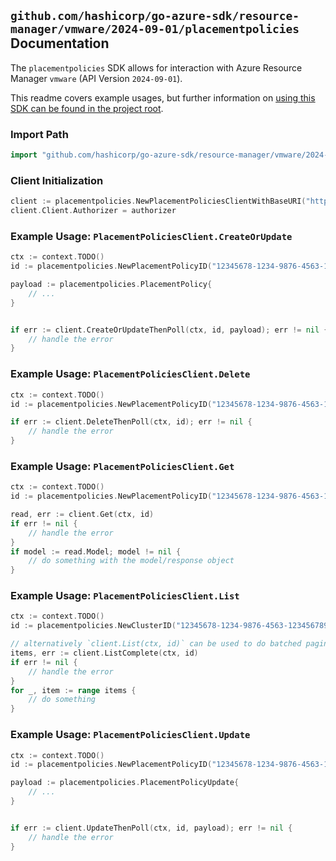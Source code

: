 
## `github.com/hashicorp/go-azure-sdk/resource-manager/vmware/2024-09-01/placementpolicies` Documentation

The `placementpolicies` SDK allows for interaction with Azure Resource Manager `vmware` (API Version `2024-09-01`).

This readme covers example usages, but further information on [using this SDK can be found in the project root](https://github.com/hashicorp/go-azure-sdk/tree/main/docs).

### Import Path

```go
import "github.com/hashicorp/go-azure-sdk/resource-manager/vmware/2024-09-01/placementpolicies"
```


### Client Initialization

```go
client := placementpolicies.NewPlacementPoliciesClientWithBaseURI("https://management.azure.com")
client.Client.Authorizer = authorizer
```


### Example Usage: `PlacementPoliciesClient.CreateOrUpdate`

```go
ctx := context.TODO()
id := placementpolicies.NewPlacementPolicyID("12345678-1234-9876-4563-123456789012", "example-resource-group", "privateCloudName", "clusterName", "placementPolicyName")

payload := placementpolicies.PlacementPolicy{
	// ...
}


if err := client.CreateOrUpdateThenPoll(ctx, id, payload); err != nil {
	// handle the error
}
```


### Example Usage: `PlacementPoliciesClient.Delete`

```go
ctx := context.TODO()
id := placementpolicies.NewPlacementPolicyID("12345678-1234-9876-4563-123456789012", "example-resource-group", "privateCloudName", "clusterName", "placementPolicyName")

if err := client.DeleteThenPoll(ctx, id); err != nil {
	// handle the error
}
```


### Example Usage: `PlacementPoliciesClient.Get`

```go
ctx := context.TODO()
id := placementpolicies.NewPlacementPolicyID("12345678-1234-9876-4563-123456789012", "example-resource-group", "privateCloudName", "clusterName", "placementPolicyName")

read, err := client.Get(ctx, id)
if err != nil {
	// handle the error
}
if model := read.Model; model != nil {
	// do something with the model/response object
}
```


### Example Usage: `PlacementPoliciesClient.List`

```go
ctx := context.TODO()
id := placementpolicies.NewClusterID("12345678-1234-9876-4563-123456789012", "example-resource-group", "privateCloudName", "clusterName")

// alternatively `client.List(ctx, id)` can be used to do batched pagination
items, err := client.ListComplete(ctx, id)
if err != nil {
	// handle the error
}
for _, item := range items {
	// do something
}
```


### Example Usage: `PlacementPoliciesClient.Update`

```go
ctx := context.TODO()
id := placementpolicies.NewPlacementPolicyID("12345678-1234-9876-4563-123456789012", "example-resource-group", "privateCloudName", "clusterName", "placementPolicyName")

payload := placementpolicies.PlacementPolicyUpdate{
	// ...
}


if err := client.UpdateThenPoll(ctx, id, payload); err != nil {
	// handle the error
}
```
